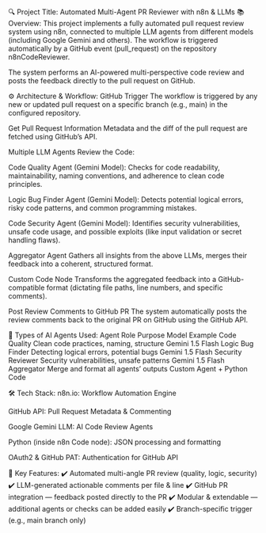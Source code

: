 
🔍 Project Title: Automated Multi-Agent PR Reviewer with n8n & LLMs
📚 Overview:
This project implements a fully automated pull request review system using n8n, connected to multiple LLM agents from different models (including Google Gemini and others). The workflow is triggered automatically by a GitHub event (pull_request) on the repository n8nCodeReviewer.

The system performs an AI-powered multi-perspective code review and posts the feedback directly to the pull request on GitHub.

⚙️ Architecture & Workflow:
GitHub Trigger
The workflow is triggered by any new or updated pull request on a specific branch (e.g., main) in the configured repository.

Get Pull Request Information
Metadata and the diff of the pull request are fetched using GitHub’s API.

Multiple LLM Agents Review the Code:

Code Quality Agent (Gemini Model):
Checks for code readability, maintainability, naming conventions, and adherence to clean code principles.

Logic Bug Finder Agent (Gemini Model):
Detects potential logical errors, risky code patterns, and common programming mistakes.

Code Security Agent (Gemini Model):
Identifies security vulnerabilities, unsafe code usage, and possible exploits (like input validation or secret handling flaws).

Aggregator Agent
Gathers all insights from the above LLMs, merges their feedback into a coherent, structured format.

Custom Code Node
Transforms the aggregated feedback into a GitHub-compatible format (dictating file paths, line numbers, and specific comments).

Post Review Comments to GitHub PR
The system automatically posts the review comments back to the original PR on GitHub using the GitHub API.

🤖 Types of AI Agents Used:
Agent Role	Purpose	Model Example
Code Quality	Clean code practices, naming, structure	Gemini 1.5 Flash
Logic Bug Finder	Detecting logical errors, potential bugs	Gemini 1.5 Flash
Security Reviewer	Security vulnerabilities, unsafe patterns	Gemini 1.5 Flash
Aggregator	Merge and format all agents’ outputs	Custom Agent + Python Code

🛠️ Tech Stack:
n8n.io: Workflow Automation Engine

GitHub API: Pull Request Metadata & Commenting

Google Gemini LLM: AI Code Review Agents

Python (inside n8n Code node): JSON processing and formatting

OAuth2 & GitHub PAT: Authentication for GitHub API

🎯 Key Features:
✔️ Automated multi-angle PR review (quality, logic, security)
✔️ LLM-generated actionable comments per file & line
✔️ GitHub PR integration — feedback posted directly to the PR
✔️ Modular & extendable — additional agents or checks can be added easily
✔️ Branch-specific trigger (e.g., main branch only)

